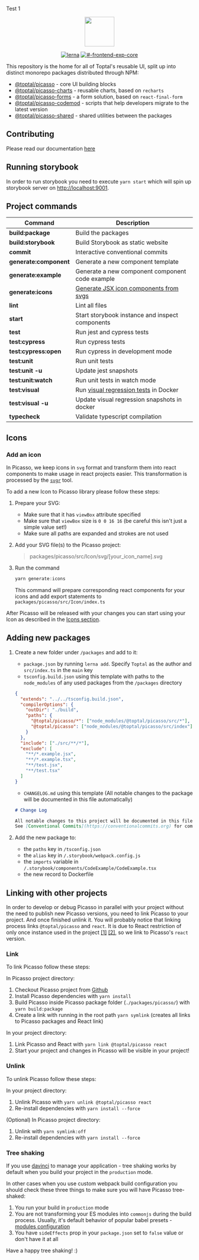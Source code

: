 Test 1

<div align="center"><img src="https://user-images.githubusercontent.com/437214/54037817-b4da1800-41c7-11e9-81f5-59ed43e38500.png" height="80px" /></div>

<div align="center">

[![lerna](https://img.shields.io/badge/maintained%20with-lerna-cc00ff.svg)](https://lerna.js.org/)
[![#-frontend-exp-core](https://img.shields.io/badge/slack-%23--frontend--exp--core-green.svg)](https://slack.com)

</div>

This repository is the home for all of Toptal's reusable UI, split up into distinct monorepo packages distributed through NPM:

- [@toptal/picasso](./packages/picasso/README.md) - core UI building blocks
- [@toptal/picasso-charts](./packages/picasso-charts/README.md) - reusable charts, based on `recharts`
- [@toptal/picasso-forms](./packages/picasso-forms/README.md) - a form solution, based on `react-final-form`
- [@toptal/picasso-codemod](./packages/picasso-codemod/README.md) - scripts that help developers migrate to the latest version
- [@toptal/picasso-shared](./packages/picasso-shared/README.md) - shared utilities between the packages

## Contributing

Please read our documentation [here](./CONTRIBUTING.md)

## Running storybook

In order to run storybook you need to execute `yarn start` which will spin up storybook server on <http://localhost:9001>.

## Project commands

| Command                | Description                                                                    |
| ---------------------- | ------------------------------------------------------------------------------ |
| **build:package**      | Build the packages                                                             |
| **build:storybook**    | Build Storybook as static website                                              |
| **commit**             | Interactive conventional commits                                               |
| **generate:component** | Generate a new component template                                              |
| **generate:example**   | Generate a new component component code example                                |
| **generate:icons**     | [Generate JSX icon components from svgs](#add-icon)                            |
| **lint**               | Lint all files                                                                 |
| **start**              | Start storybook instance and inspect components                                |
| **test**               | Run jest and cypress tests                                                     |
| **test:cypress**       | Run cypress tests                                                              |
| **test:cypress:open**  | Run cypress in development mode                                                |
| **test:unit**          | Run unit tests                                                                 |
| **test:unit -u**       | Update jest snapshots                                                          |
| **test:unit:watch**    | Run unit tests in watch mode                                                   |
| **test:visual**        | Run [visual regression tests](./docs/contribution/visual-testing.md) in Docker |
| **test:visual -u**     | Update visual regression snapshots in docker                                   |
| **typecheck**          | Validate typescript compilation                                                |

## Icons

### Add an icon

In Picasso, we keep icons in `svg` format and transform them into react components to make usage in react projects easier. This transformation is processed by the [`svgr`](https://github.com/smooth-code/svgr) tool.

To add a new Icon to Picasso library please follow these steps:

1. Prepare your SVG:
   - Make sure that it has `viewBox` attribute specified
   - Make sure that `viewBox` size is `0 0 16 16` (be careful this isn't just a simple value set!)
   - Make sure all paths are expanded and strokes are not used
2. Add your SVG file(s) to the Picasso project:
   > packages/picasso/src/Icon/svg/[your_icon_name].svg
3. Run the command

   ```js
   yarn generate:icons
   ```

   This command will prepare corresponding react components for your icons
   and add export statements to `packages/picasso/src/Icon/index.ts`

After Picasso will be released with your changes you can start using your Icon as described in the [Icons section](https://picasso.toptal.net/?path=/story/components-folder--icon#icon).

## Adding new packages

1. Create a new folder under `/packages` and add to it:

   - `package.json` by running `lerna add`. Specify `Toptal` as the author and `src/index.ts` in the `main` key
   - `tsconfig.build.json` using this template with paths to the `node_modules` of any used packages from the `/packages` directory

   ```json
   {
     "extends": "../../tsconfig.build.json",
     "compilerOptions": {
       "outDir": "./build",
       "paths": {
         "@toptal/picasso/*": ["node_modules/@toptal/picasso/src/*"],
         "@toptal/picasso": ["node_modules/@toptal/picasso/src/index"]
       }
     },
     "include": ["./src/**/*"],
     "exclude": [
       "**/*.example.jsx",
       "**/*.example.tsx",
       "**/test.jsx",
       "**/test.tsx"
     ]
   }
   ```

   - `CHANGELOG.md` using this template (All notable changes to the package will be documented in this file automatically)

   ```md
   # Change Log

   All notable changes to this project will be documented in this file.
   See [Conventional Commits](https://conventionalcommits.org) for commit guidelines.
   ```

2. Add the new package to:

   - the `paths` key in `/tsconfig.json`
   - the `alias` key in `/.storybook/webpack.config.js`
   - the `imports` variable in `/.storybook/components/CodeExample/CodeExample.tsx`
   - the new record to Dockerfile

## Linking with other projects

In order to develop or debug Picasso in parallel with your project without the need to publish new Picasso versions, you need to link Picasso to your project. And once finished unlink it.
You will probably notice that linking process links `@toptal/picasso` and `react`. It is due to React restriction of only once instance used in the project [[1]](https://github.com/facebook/react/issues/14257#issuecomment-439967377) [[2]](https://github.com/facebook/react/issues/13991#issuecomment-463486871), so we link to Picasso's `react` version.

### Link

To link Picasso follow these steps:

In Picasso project directory:

1. Checkout Picasso project from [Github](https://github.com/toptal/picasso)
2. Install Picasso dependencies with `yarn install`
3. Build Picasso inside Picasso package folder (`./packages/picasso/`) with `yarn build:package`
4. Create a link with running in the root path `yarn symlink` (creates all links to Picasso packages and React link)

In your project directory:

1. Link Picasso and React with `yarn link @toptal/picasso react`
2. Start your project and changes in Picasso will be visible in your project!

### Unlink

To unlink Picasso follow these steps:

In your project directory:

1. Unlink Picasso with `yarn unlink @toptal/picasso react`
2. Re-install dependencies with `yarn install --force`

(Optional) In Picasso project directory:

1. Unlink with `yarn symlink:off`
2. Re-install dependencies with `yarn install --force`

### Tree shaking

If you use [davinci](https://www.npmjs.com/package/@toptal/davinci) to manage your application - tree shaking works by default when you build your project in the `production` mode.

In other cases when you use custom webpack build configuration you should check these three things to make sure you will have Picasso tree-shaked:

1. You run your build in `production` mode
2. You are not transforming your ES modules into `commonjs` during the build process. Usually, it's default behavior of popular babel presets - [modules configuration](https://babeljs.io/docs/en/babel-preset-env#modules)
3. You have `sideEffects` prop in your `package.json` set to `false` value or don't have it at all

Have a happy tree shaking! :)
